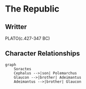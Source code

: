 # The Republic

## Writter

PLATO(c.427-347 BC)

## Character Relationships

```mermaid
graph
    Soractes
    Cephalus -->|son| Polemarchus
    Glaucon -->|brother| Adeimantus
    Adeimantus -->|brother| Glaucon
```
